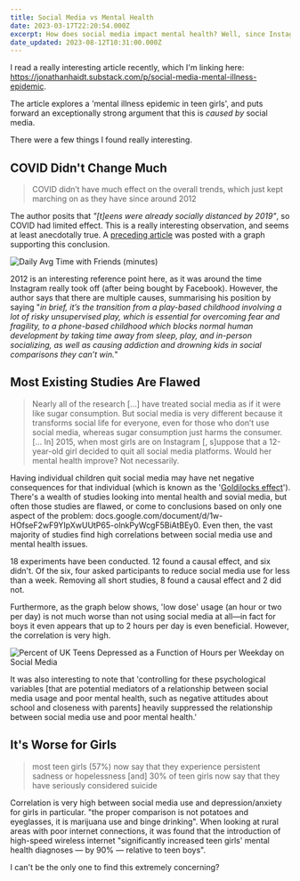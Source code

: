 ```yaml
---
title: Social Media vs Mental Health
date: 2023-03-17T22:20:54.000Z
excerpt: How does social media impact mental health? Well, since Instagram became a big thing, it seems pretty bad, especially for girls.
date_updated: 2023-08-12T10:31:00.000Z
---
```

I read a really interesting article recently, which I'm linking here: https://jonathanhaidt.substack.com/p/social-media-mental-illness-epidemic.

The article explores a 'mental illness epidemic in teen girls', and puts forward an exceptionally strong argument that this is _caused by_ social media.

There were a few things I found really interesting.

## COVID Didn't Change Much

> COVID didn’t have much effect on the overall trends, which just kept marching on as they have since around 2012

The author posits that _"[t]eens were already socially distanced by 2019"_, so COVID had limited effect. This is a really interesting observation, and seems at least anecdotally true. A [preceding article](https://jonathanhaidt.substack.com/p/the-new-cdc-report) was posted with a graph supporting this conclusion.

![Daily Avg Time with Friends (minutes)](/media/uploads/daily-average-time-with-friends.webp)

2012 is an interesting reference point here, as it was around the time Instagram really took off (after being bought by Facebook). However, the author says that there are multiple causes, summarising his position by saying "_in brief, it’s the transition from a play-based childhood involving a lot of risky unsupervised play, which is essential for overcoming fear and fragility, to a phone-based childhood which blocks normal human development by taking time away from sleep, play, and in-person socializing, as well as causing addiction and drowning kids in social comparisons they can’t win._"

## Most Existing Studies Are Flawed

> Nearly all of the research [...] have treated social media as if it were like sugar consumption. But social media is very different because it transforms social life for everyone, even for those who don’t use social media, whereas sugar consumption just harms the consumer. [... In] 2015, when most girls are on Instagram [, s]uppose that a 12-year-old girl decided to quit all social media platforms. Would her mental health improve? Not necessarily.

Having individual children quit social media may have net negative consequences for that individual (which is known as the '[Goldilocks effect](https://journals.sagepub.com/doi/full/10.1177/0956797616678438)'). There's a wealth of studies looking into mental health and sovial media, but often those studies are flawed, or come to conclusions based on only one aspect of the problem: docs.google.com/document/d/1w-HOfseF2wF9YIpXwUUtP65-olnkPyWcgF5BiAtBEy0. Even then, the vast majority of studies find high correlations between social media use and mental health issues.

18 experiments have been conducted. 12 found a causal effect, and six didn't. Of the six, four asked participants to reduce social media use for less than a week. Removing all short studies, 8 found a causal effect and 2 did not.

Furthermore, as the graph below shows, 'low dose' usage (an hour or two per day) is not much worse than not using social media at all—in fact for boys it even appears that up to 2 hours per day is even beneficial. However, the correlation is very high.

![Percent of UK Teens Depressed as a Function of Hours per Weekday on Social Media](/media/uploads/depressionvssocialmedia.webp)

It was also interesting to note that 'controlling for these psychological variables [that are potential mediators of a relationship between social media usage and poor mental health, such as negative attitudes about school and closeness with parents] heavily suppressed the relationship between social media use and poor mental health.'

## It's Worse for Girls

> most teen girls (57%) now say that they experience persistent sadness or hopelessness [and] 30% of teen girls now say that they have seriously considered suicide

Correlation is very high between social media use and depression/anxiety for girls in particular. "the proper comparison is not potatoes and eyeglasses, it is marijuana use and binge drinking". When looking at rural areas with poor internet connections, it was found that the introduction of high-speed wireless internet "significantly increased teen girls' mental health diagnoses — by 90% — relative to teen boys".

I can't be the only one to find this extremely concerning?
